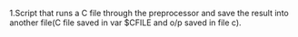 1.Script that runs a C file through the preprocessor and save the result into another file(C file saved in var $CFILE and o/p saved in file c).
